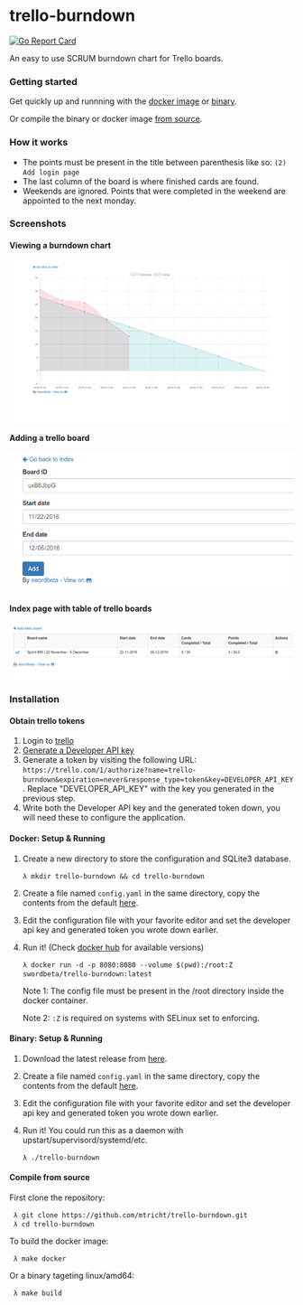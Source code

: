 # trello-burndown
[![Go Report Card](https://goreportcard.com/badge/github.com/mtricht/trello-burndown)](https://goreportcard.com/report/github.com/mtricht/trello-burndown)

An easy to use SCRUM burndown chart for Trello boards.

### Getting started
Get quickly up and runnning with the [docker image](#docker-setup--running) or [binary](#binary-setup--running).

Or compile the binary or docker image [from source](#compile-from-source).

### How it works

- The points must be present in the title between parenthesis like so: `(2) Add login page`
- The last column of the board is where finished cards are found.
- Weekends are ignored. Points that were completed in the weekend are appointed to the next monday.

### Screenshots

#### Viewing a burndown chart
![view](screenshots/view.png)

#### Adding a trello board
![add](screenshots/add.png)

#### Index page with table of trello boards
![index](screenshots/index.png)

### Installation

#### Obtain trello tokens
1. Login to [trello](https://trello.com)
2. [Generate a Developer API key](https://trello.com/app-key)
3. Generate a token by visiting the following URL:
`https://trello.com/1/authorize?name=trello-burndown&expiration=never&response_type=token&key=DEVELOPER_API_KEY`.
Replace "DEVELOPER_API_KEY" with the key you generated in the previous step.
4. Write both the Developer API key and the generated token down, you will need these to configure the application.

#### Docker: Setup & Running
1. Create a new directory to store the configuration and SQLite3 database.

    ```
    λ mkdir trello-burndown && cd trello-burndown
    ```

2. Create a file named `config.yaml` in the same directory, copy the contents from the default [here](https://github.com/mtricht/trello-burndown/blob/master/config.yaml.default).
3. Edit the configuration file with your favorite editor and set the developer api key and generated token you wrote down earlier.
4. Run it! (Check [docker hub](https://hub.docker.com/r/swordbeta/trello-burndown/tags/) for available versions)

    ```
    λ docker run -d -p 8080:8080 --volume $(pwd):/root:Z swordbeta/trello-burndown:latest
    ```
    
    Note 1: The config file must be present in the /root directory inside the docker container.

    Note 2: `:Z` is required on systems with SELinux set to enforcing. 

#### Binary: Setup & Running
1. Download the latest release from [here](https://github.com/mtricht/trello-burndown/releases).
2. Create a file named `config.yaml` in the same directory, copy the contents from the default [here](https://github.com/mtricht/trello-burndown/blob/master/config.yaml.default).
3. Edit the configuration file with your favorite editor and set the developer api key and generated token you wrote down earlier.
4. Run it! You could run this as a daemon with upstart/supervisord/systemd/etc.

    ```
    λ ./trello-burndown
    ```
    
#### Compile from source
First clone the repository:

    
     λ git clone https://github.com/mtricht/trello-burndown.git
     λ cd trello-burndown
    

To build the docker image:

    
     λ make docker
    

Or a binary tageting linux/amd64:

    
     λ make build
    
